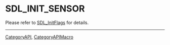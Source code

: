 # SDL_INIT_SENSOR

Please refer to [SDL_InitFlags](SDL_InitFlags) for details.

----
[CategoryAPI](CategoryAPI), [CategoryAPIMacro](CategoryAPIMacro)

